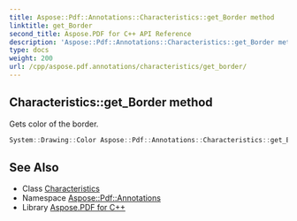 ```yaml
---
title: Aspose::Pdf::Annotations::Characteristics::get_Border method
linktitle: get_Border
second_title: Aspose.PDF for C++ API Reference
description: 'Aspose::Pdf::Annotations::Characteristics::get_Border method. Gets color of the border in C++.'
type: docs
weight: 200
url: /cpp/aspose.pdf.annotations/characteristics/get_border/
---
```

## Characteristics::get_Border method


Gets color of the border.

```cpp
System::Drawing::Color Aspose::Pdf::Annotations::Characteristics::get_Border()
```

## See Also

* Class [Characteristics](../)
* Namespace [Aspose::Pdf::Annotations](../../)
* Library [Aspose.PDF for C++](../../../)
